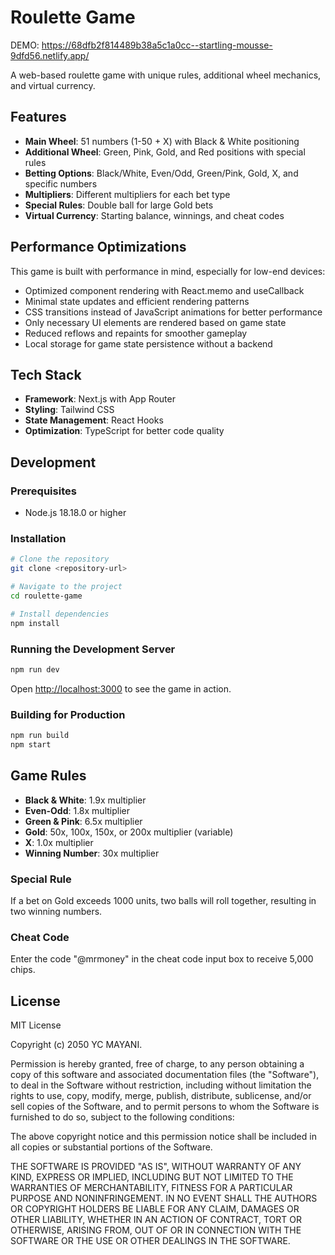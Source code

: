 # Roulette Game
DEMO: https://68dfb2f814489b38a5c1a0cc--startling-mousse-9dfd56.netlify.app/

A web-based roulette game with unique rules, additional wheel mechanics, and virtual currency.

## Features

- **Main Wheel**: 51 numbers (1-50 + X) with Black & White positioning
- **Additional Wheel**: Green, Pink, Gold, and Red positions with special rules
- **Betting Options**: Black/White, Even/Odd, Green/Pink, Gold, X, and specific numbers
- **Multipliers**: Different multipliers for each bet type
- **Special Rules**: Double ball for large Gold bets
- **Virtual Currency**: Starting balance, winnings, and cheat codes

## Performance Optimizations

This game is built with performance in mind, especially for low-end devices:

- Optimized component rendering with React.memo and useCallback
- Minimal state updates and efficient rendering patterns
- CSS transitions instead of JavaScript animations for better performance
- Only necessary UI elements are rendered based on game state
- Reduced reflows and repaints for smoother gameplay
- Local storage for game state persistence without a backend

## Tech Stack

- **Framework**: Next.js with App Router
- **Styling**: Tailwind CSS
- **State Management**: React Hooks
- **Optimization**: TypeScript for better code quality

## Development

### Prerequisites

- Node.js 18.18.0 or higher

### Installation

```bash
# Clone the repository
git clone <repository-url>

# Navigate to the project
cd roulette-game

# Install dependencies
npm install
```

### Running the Development Server

```bash
npm run dev
```

Open [http://localhost:3000](http://localhost:3000) to see the game in action.

### Building for Production

```bash
npm run build
npm start
```

## Game Rules

- **Black & White**: 1.9x multiplier
- **Even-Odd**: 1.8x multiplier
- **Green & Pink**: 6.5x multiplier
- **Gold**: 50x, 100x, 150x, or 200x multiplier (variable)
- **X**: 1.0x multiplier
- **Winning Number**: 30x multiplier

### Special Rule

If a bet on Gold exceeds 1000 units, two balls will roll together, resulting in two winning numbers.

### Cheat Code

Enter the code "@mrmoney" in the cheat code input box to receive 5,000 chips.

## License

MIT License

Copyright (c) 2050 YC MAYANI.

Permission is hereby granted, free of charge, to any person obtaining a copy
of this software and associated documentation files (the "Software"), to deal
in the Software without restriction, including without limitation the rights
to use, copy, modify, merge, publish, distribute, sublicense, and/or sell
copies of the Software, and to permit persons to whom the Software is
furnished to do so, subject to the following conditions:

The above copyright notice and this permission notice shall be included in all
copies or substantial portions of the Software.

THE SOFTWARE IS PROVIDED "AS IS", WITHOUT WARRANTY OF ANY KIND, EXPRESS OR
IMPLIED, INCLUDING BUT NOT LIMITED TO THE WARRANTIES OF MERCHANTABILITY,
FITNESS FOR A PARTICULAR PURPOSE AND NONINFRINGEMENT. IN NO EVENT SHALL THE
AUTHORS OR COPYRIGHT HOLDERS BE LIABLE FOR ANY CLAIM, DAMAGES OR OTHER
LIABILITY, WHETHER IN AN ACTION OF CONTRACT, TORT OR OTHERWISE, ARISING FROM,
OUT OF OR IN CONNECTION WITH THE SOFTWARE OR THE USE OR OTHER DEALINGS IN THE
SOFTWARE.
